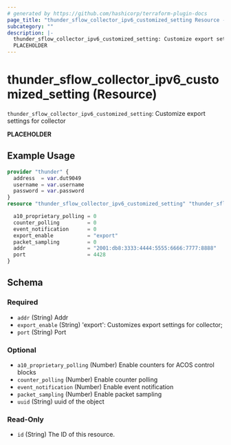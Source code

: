 ```yaml
---
# generated by https://github.com/hashicorp/terraform-plugin-docs
page_title: "thunder_sflow_collector_ipv6_customized_setting Resource - terraform-provider-thunder"
subcategory: ""
description: |-
  thunder_sflow_collector_ipv6_customized_setting: Customize export settings for collector
  PLACEHOLDER
---
```


# thunder_sflow_collector_ipv6_customized_setting (Resource)

`thunder_sflow_collector_ipv6_customized_setting`: Customize export settings for collector

__PLACEHOLDER__

## Example Usage

```terraform
provider "thunder" {
  address  = var.dut9049
  username = var.username
  password = var.password
}
resource "thunder_sflow_collector_ipv6_customized_setting" "thunder_sflow_collector_ipv6_customized_setting" {

  a10_proprietary_polling = 0
  counter_polling         = 0
  event_notification      = 0
  export_enable           = "export"
  packet_sampling         = 0
  addr                    = "2001:db8:3333:4444:5555:6666:7777:8888"
  port                    = 4428
}
```

<!-- schema generated by tfplugindocs -->
## Schema

### Required

- `addr` (String) Addr
- `export_enable` (String) 'export': Customizes export settings for collector;
- `port` (String) Port

### Optional

- `a10_proprietary_polling` (Number) Enable counters for ACOS control blocks
- `counter_polling` (Number) Enable counter polling
- `event_notification` (Number) Enable event notification
- `packet_sampling` (Number) Enable packet sampling
- `uuid` (String) uuid of the object

### Read-Only

- `id` (String) The ID of this resource.



